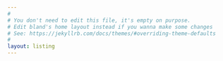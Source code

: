 ```yaml
---
#
# You don't need to edit this file, it's empty on purpose.
# Edit bland's home layout instead if you wanna make some changes
# See: https://jekyllrb.com/docs/themes/#overriding-theme-defaults
#
layout: listing
---
```

